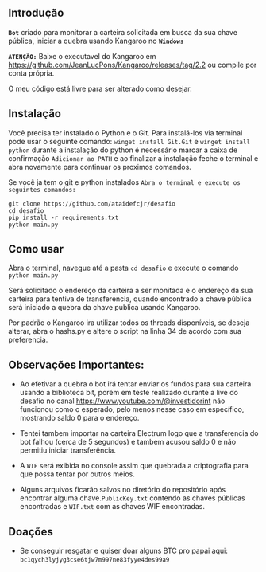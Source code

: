 
## Introdução

**`Bot`** criado para monitorar a carteira solicitada em busca da sua chave pública, iniciar a quebra usando Kangaroo no **`Windows`**

**`ATENÇÃO:`** Baixe o executavel do Kangaroo em https://github.com/JeanLucPons/Kangaroo/releases/tag/2.2 ou compile por conta própria.

O meu código está livre para ser alterado como desejar.

## Instalação
Você precisa ter instalado o Python e o Git.
Para instalá-los via terminal pode usar o seguinte comando: `winget install Git.Git` e `winget install python` durante a instalação do python é necessário marcar a caixa de confirmação `Adicionar ao PATH` e ao finalizar a instalação feche o terminal e abra novamente para continuar os proximos comandos. 

Se você ja tem o git e python instalados `Abra o terminal e execute os seguintes comandos:`


```
git clone https://github.com/ataidefcjr/desafio
cd desafio
pip install -r requirements.txt
python main.py
```
## Como usar
Abra o terminal, navegue até a pasta `cd desafio` e execute o comando `python main.py`

Será solicitado o endereço da carteira a ser monitada e o endereço da sua carteira para tentiva de transferencia, quando encontrado a chave pública será iniciado a quebra da chave publica usando Kangaroo.

Por padrão o Kangaroo ira utilizar todos os threads disponíveis, se deseja alterar, abra o hashs.py e altere o script na linha 34 de acordo com sua preferencia.

## Observações Importantes:

* Ao efetivar a quebra o bot irá tentar enviar os fundos para sua carteira usando a biblioteca bit, porém em teste realizado durante a live do desafio no canal https://www.youtube.com/@investidorint não funcionou como o esperado, pelo menos nesse caso em específico, mostrando saldo 0 para o endereço.

* Tentei tambem importar na carteira Electrum logo que a transferencia do bot falhou (cerca de 5 segundos) e tambem acusou saldo 0 e não permitiu iniciar transferência.

* A `WIF` será exibida no console assim que quebrada a criptografia para que possa tentar por outros meios.

* Alguns arquivos ficarão salvos no diretório do repositório após encontrar alguma chave.`PublicKey.txt` contendo as chaves públicas encontradas e `WIF.txt` com as chaves WIF encontradas.

## Doações

* Se conseguir resgatar e quiser doar alguns BTC pro papai aqui: `bc1qych3lyjyg3cse6tjw7m997ne83fyye4des99a9`